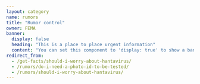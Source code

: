 ```yaml
---
layout: category
name: rumors
title: "Rumor control"
owner: FEMA
banner:
  display: false
  heading: "This is a place to place urgent information"
  content: "You can set this component to 'display: true' to show a banner at the top of the page."
redirect_from:
  - /get-facts/should-i-worry-about-hantavirus/
  - /rumors/do-i-need-a-photo-id-to-be-tested/
  - /rumors/should-i-worry-about-hantavirus/
---
```

